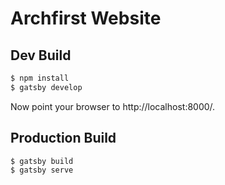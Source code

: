 Archfirst Website
=================

Dev Build
---------
```bash
$ npm install
$ gatsby develop
```

Now point your browser to http://localhost:8000/.

Production Build
----------------
```bash
$ gatsby build
$ gatsby serve
```
